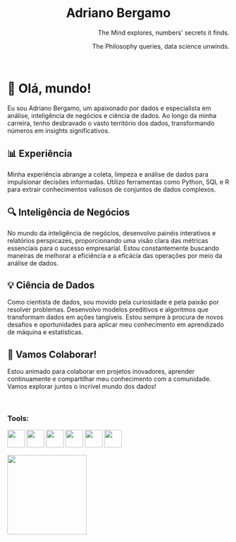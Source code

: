 <h1 align="center"> Adriano Bergamo </h1>

<p align="right"> The Mind explores, numbers' secrets it finds. </p>
<p align="right"> The Philosophy queries, data science unwinds. </p>
</br>

<h1>👋 Olá, mundo!</h1>
<p> Eu sou Adriano Bergamo, um apaixonado por dados e especialista em análise, inteligência de negócios e ciência de dados. Ao longo da minha carreira, tenho desbravado o vasto território dos dados, transformando números em insights significativos.</p>

<h2>📊 Experiência</h2>
<p>Minha experiência abrange a coleta, limpeza e análise de dados para impulsionar decisões informadas. Utilizo ferramentas como Python, SQL e R para extrair conhecimentos valiosos de conjuntos de dados complexos.</p>

<h2>🔍 Inteligência de Negócios</h2>
<p>No mundo da inteligência de negócios, desenvolvo painéis interativos e relatórios perspicazes, proporcionando uma visão clara das métricas essenciais para o sucesso empresarial. Estou constantemente buscando maneiras de melhorar a eficiência e a eficácia das operações por meio da análise de dados.</p>

<h2>💡 Ciência de Dados</h2>
<p>Como cientista de dados, sou movido pela curiosidade e pela paixão por resolver problemas. Desenvolvo modelos preditivos e algoritmos que transformam dados em ações tangíveis. Estou sempre à procura de novos desafios e oportunidades para aplicar meu conhecimento em aprendizado de máquina e estatísticas.</p>

<h2>🚀 Vamos Colaborar!</h2>
<p>Estou animado para colaborar em projetos inovadores, aprender continuamente e compartilhar meu conhecimento com a comunidade. Vamos explorar juntos o incrível mundo dos dados!</p>

</br>

###  Tools:

<img src="https://cdn.jsdelivr.net/gh/devicons/devicon/icons/jupyter/jupyter-original-wordmark.svg" width="40" height="40"/> <img src="https://cdn.jsdelivr.net/gh/devicons/devicon/icons/numpy/numpy-original.svg"  width="40" height="40"/> <img src="https://cdn.jsdelivr.net/gh/devicons/devicon/icons/pandas/pandas-original.svg" width="40" height="40"/> <img src="https://cdn.jsdelivr.net/gh/devicons/devicon/icons/tensorflow/tensorflow-original.svg" width="40" height="40"/> <img src="https://cdn.jsdelivr.net/gh/devicons/devicon/icons/mysql/mysql-original-wordmark.svg" width="40" height="40"/> <img src="https://cdn.jsdelivr.net/gh/devicons/devicon/icons/r/r-original.svg" width="40" height="40"/>

<div>
<a href="https://github.com/acrbergamo">
<img loading="lazy" height="180em" src="https://github-readme-stats.vercel.app/api/top-langs/?username=acrbergamo&layout=compact&langs_count=7&theme=dracula"/>
</div>
